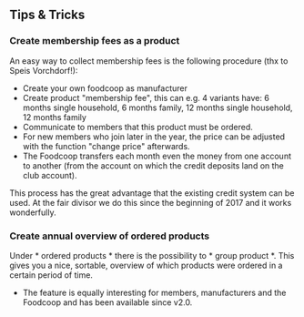 ## Tips & Tricks

### Create membership fees as a product

An easy way to collect membership fees is the following procedure (thx to Speis Vorchdorf!):

* Create your own foodcoop as manufacturer
* Create product "membership fee", this can e.g. 4 variants have: 6 months single household, 6 months family, 12 months single household, 12 months family
* Communicate to members that this product must be ordered.
* For new members who join later in the year, the price can be adjusted with the function "change price" afterwards.
* The Foodcoop transfers each month even the money from one account to another (from the account on which the credit deposits land on the club account).

This process has the great advantage that the existing credit system can be used. At the fair divisor we do this since the beginning of 2017 and it works wonderfully.

### Create annual overview of ordered products

Under * ordered products * there is the possibility to * group product *. This gives you a nice, sortable, overview of which products were ordered in a certain period of time.

* The feature is equally interesting for members, manufacturers and the Foodcoop and has been available since v2.0.